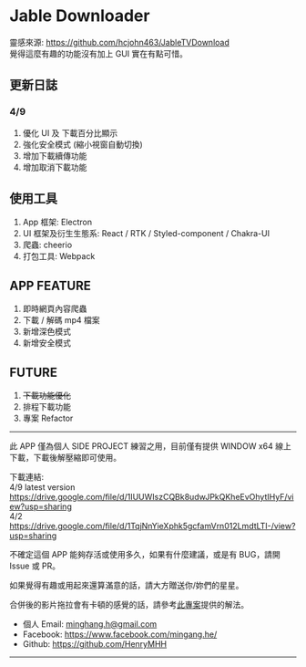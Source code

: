 # Jable Downloader

靈感來源: https://github.com/hcjohn463/JableTVDownload <br>
覺得這麼有趣的功能沒有加上 GUI 實在有點可惜。

## 更新日誌

### 4/9

1. 優化 UI 及 下載百分比顯示
2. 強化安全模式 (縮小視窗自動切換)
3. 增加下載續傳功能
4. 增加取消下載功能

## 使用工具

1. App 框架: Electron
2. UI 框架及衍生生態系: React / RTK / Styled-component / Chakra-UI
3. 爬蟲: cheerio
4. 打包工具: Webpack

## APP FEATURE

1. 即時網頁內容爬蟲
2. 下載 / 解碼 mp4 檔案
3. 新增深色模式
4. 新增安全模式

## FUTURE

1. ~~下載功能優化~~
2. 排程下載功能
3. 專案 Refactor

---

此 APP 僅為個人 SIDE PROJECT 練習之用，目前僅有提供 WINDOW x64 線上下載，下載後解壓縮即可使用。

下載連結: <br>
4/9 latest version
<br>
https://drive.google.com/file/d/1IUUWIszCQBk8udwJPkQKheEvOhytIHyF/view?usp=sharing
<br>
4/2
https://drive.google.com/file/d/1TqjNnYieXphk5gcfamVrn012LmdtLTI-/view?usp=sharing

不確定這個 APP 能夠存活或使用多久，如果有什麼建議，或是有 BUG，請開 Issue 或 PR。

如果覺得有趣或用起來還算滿意的話，請大方贈送你/妳們的星星。

合併後的影片拖拉會有卡頓的感覺的話，請參考[此專案](https://github.com/hcjohn463/JableTVDownload)提供的解法。

- 個人 Email: minghang.h@gmail.com
- Facebook: https://www.facebook.com/mingang.he/
- Github: https://github.com/HenryMHH

---
